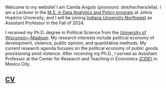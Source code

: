 Welcome to my website! I am Camila Angulo (pronouns: she/her/hers/ella). I am a Lecturer in the [M.S. in Data Analytics and Policy program](https://advanced.jhu.edu/academics/graduate/ms-data-analytics-policy/) at Johns Hopkins University, and I will be joining [Indiana University Northwest](https://northwest.iu.edu/index.html) as Assistant Professor in the Fall of 2024. 

I received my Ph.D. degree in Political Science from the [University of Wisconsin—Madison](https://polisci.wisc.edu/). My research interests include political economy of development, violence, public opinion, and quantitative methods. My current research agenda focuses on the political economy of public goods provisioning amid violence. After receiving my Ph.D., I served as Assistant Professor at the Center for Research and Teaching in Economics [(CIDE)](https://www.cide.edu/) in Mexico City. 

## [CV](https://drive.google.com/file/d/1WV-RA1jVBJ4GFzD4ZOUN7diJs6oPPOKQ/view?usp=drive_link)
